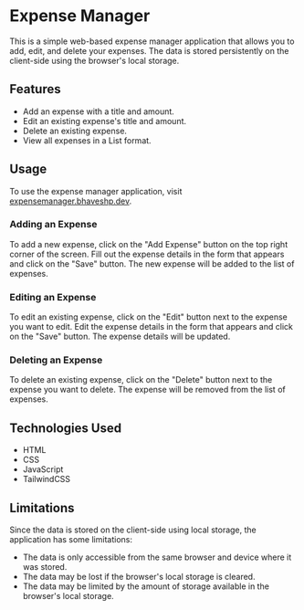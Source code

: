 # Expense Manager

This is a simple web-based expense manager application that allows you to add, edit, and delete your expenses. The data is stored persistently on the client-side using the browser's local storage.

## Features

- Add an expense with a title and amount.
- Edit an existing expense's title and amount.
- Delete an existing expense.
- View all expenses in a List format.

## Usage

To use the expense manager application, visit [expensemanager.bhaveshp.dev](https://expensemanager.bhaveshp.dev/). 

### Adding an Expense

To add a new expense, click on the "Add Expense" button on the top right corner of the screen. Fill out the expense details in the form that appears and click on the "Save" button. The new expense will be added to the list of expenses.

### Editing an Expense

To edit an existing expense, click on the "Edit" button next to the expense you want to edit. Edit the expense details in the form that appears and click on the "Save" button. The expense details will be updated.

### Deleting an Expense

To delete an existing expense, click on the "Delete" button next to the expense you want to delete. The expense will be removed from the list of expenses.

## Technologies Used

- HTML
- CSS
- JavaScript
- TailwindCSS

## Limitations

Since the data is stored on the client-side using local storage, the application has some limitations:

- The data is only accessible from the same browser and device where it was stored.
- The data may be lost if the browser's local storage is cleared.
- The data may be limited by the amount of storage available in the browser's local storage.
